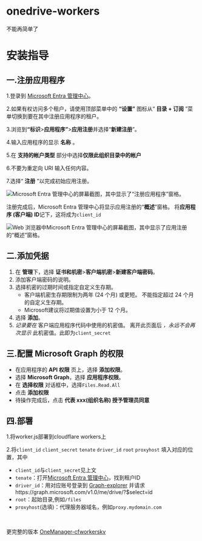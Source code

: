 # onedrive-workers
<p/>不能再简单了
<h1/>安装指导
<h2>一.注册应用程序</h2>
<p>1.登录到 <a href="https://entra.microsoft.com" data-linktype="external">Microsoft Entra 管理中心</a>。</p>
<p>2.如果有权访问多个租户，请使用顶部菜单中的 <strong>“设置”</strong> 图标从“ <strong>目录 + 订阅</strong> ”菜单切换到要在其中注册应用程序的租户。</p>
<p>3.浏览到<strong>“标识</strong>&gt;<strong>应用程序”</strong>&gt;<strong>应用注册</strong>并选择“<strong>新建注册</strong>”。</p>
<p>4.输入应用程序的显示 <strong>名称</strong> 。</p>
<p>5.在 <strong>支持的帐户类型</strong> 部分中选择<strong>仅限此组织目录中的帐户</strong></p>
<p>6.不要为重定向 URI 输入任何内容。</p>
<p>7.选择“ <strong>注册</strong> ”以完成初始应用注册。</p>
<img src="https://learn.microsoft.com/zh-cn/graph/images/quickstart-register-app/portal-02-app-reg-01.png" alt="Microsoft Entra 管理中心的屏幕截图，其中显示了“注册应用程序”窗格。" data-linktype="relative-path">
<p>注册完成后，Microsoft Entra 管理中心将显示应用注册的“<strong>概述</strong>”窗格。 将<strong>应用程序 (客户端) ID</strong>记下，这将成为<code>client_id</code></p>
<img src="https://learn.microsoft.com/zh-cn/graph/images/quickstart-register-app/portal-03-app-reg-02.png" alt="Web 浏览器中Microsoft Entra 管理中心的屏幕截图，其中显示了应用注册的“概述”窗格。" data-linktype="relative-path">
<h2>二.添加凭据</h2>
<ol>
<li>在 <strong>管理</strong>下，选择 <strong>证书和机密</strong>&gt;<strong>客户端机密</strong>&gt;<strong>新建客户端密码</strong>。</li>
<li>添加客户端密码的说明。</li>
<li>选择机密的过期时间或指定自定义生存期。
<ul>
<li>客户端机密生存期限制为两年 (24 个月) 或更短。 不能指定超过 24 个月的自定义生存期。</li>
<li>Microsoft建议将过期值设置为小于 12 个月。</li>
</ul>
</li>
<li>选择 <strong>添加</strong>。</li>
<li>
              <em>记录要在</em> 客户端应用程序代码中使用的机密值。 离开此页面后 <em>，永远不会再次显示</em> 此机密值。此即为<code>client_secret</code></li>
</ol>
<h2>三.配置 Microsoft Graph 的权限</h2>
<ul>
<li>在应用程序的 <strong>API 权限</strong> 页上，选择 <strong>添加权限</strong>。</li>
<li>选择 <strong>Microsoft Graph</strong>，选择 <strong>应用程序权限</strong>。</li>
<li>在 <strong>选择权限</strong> 对话框中，选择<code>Files.Read.All
</code></li>
<li>点击 <strong>添加权限</strong></li>
<li>待操作完成后，点击 <strong>代表 xxx(组织名称) 授予管理员同意</strong></li>
</ul>
<h2>四.部署</h2>
<p>1.将worker.js部署到cloudflare workers上</p>
<p>2.将<code>client_id</code> <code>client_secret</code> <code>tenate</code> <code>driver_id</code> <code>root</code> <code>proxyhost</code> 填入对应的位置，其中</p>
<ul><li><code>client_id</code>与<code>client_secret</code>见上文</li>
<li><code>tenate</code>：打开<a href="https://entra.microsoft.com/#home">Microsoft Entra 管理中心</a>，找到租户ID</li>
<li><code>driver_id</code>：用对应账号登录到 <a href="https://developer.microsoft.com/zh-cn/graph/graph-explorer">Graph-explorer</a> 并请求https://graph.microsoft.com/v1.0/me/drive/?$select=id</li>
<li><code>root</code>：起始目录,例如<code>/files</code></li>
<li><code>proxyhost</code>(选填)：代理服务器域名，例如<code>proxy.mydomain.com</code></li>
</ul>
<br>
<p>更完整的版本 <a href="https://github.com/qkqpttgf/OneManager-cfworkerskv/">OneManager-cfworkerskv</a></p>
